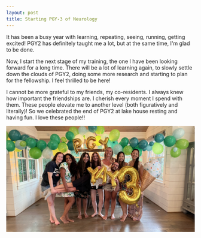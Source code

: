```yaml
---
layout: post
title: Starting PGY-3 of Neurology
---
```

It has been a busy year with learning, repeating, seeing, running, getting excited! PGY2 has definitely taught me a lot, but at the same time, I'm glad to be done.

Now, I start the next stage of my training, the one I have been looking forward for a long time. There will be a lot of learning again, to slowly settle down the clouds of PGY2, doing some more research and starting to plan for the fellowship. I feel thrilled to be here!

I cannot be more grateful to my friends, my co-residents. I always knew how important the friendships are. I cherish every moment I spend with them. These people elevate me to another level (both figuratively and literally)! So we celebrated the end of PGY2 at lake house resting and having fun. I love these people!!

<div style="text-align:center"><img src="/images/lake-smith.jpg?raw=true" title="Me and my poster!"/></div>